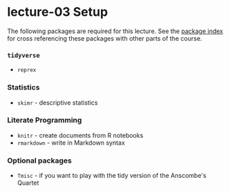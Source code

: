 # lecture-03 Setup
The following packages are required for this lecture. See the [package index](https://slu-soc5050.github.io/package-index/) for cross referencing these packages with other parts of the course.

### `tidyverse`

* `reprex`

### Statistics

* `skimr` - descriptive statistics

### Literate Programming

* `knitr` - create documents from R notebooks
* `rmarkdown` - write in Markdown syntax

### Optional packages

* `Tmisc` - if you want to play with the tidy version of the Anscombe's Quartet
